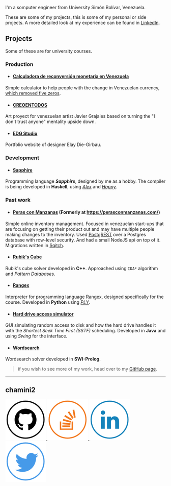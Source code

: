 I'm a somputer engineer from University Simón Bolívar, Venezuela.

These are some of my projects, this is some of my personal or side projects.
A more detailed look at my experience can be found in [LinkedIn](https://www.linkedin.com/in/chamini2).

## Projects

Some of these are for university courses.

### Production

* #### [Calculadora de reconversión monetaria en Venezuela](https://chamini2.github.io/calculadora-reconversion-monetaria/)
Simple calculator to help people with the change in Venezuelan currency,
[which removed five zeros](https://en.wikipedia.org/wiki/Venezuelan_bol%C3%ADvar#Bol%C3%ADvar_soberano).

* #### [CREOENTODOS](https://github.com/chamini2/creoentodos)
Art proyect for venezuelan artist Javier Grajales based on turning the "I don't trust anyone" mentality upside down.

* #### [EDG Studio](https://edg-studio.com/)
Portfolio website of designer Elay Die-Girbau.

### Development

* #### [Sapphire](https://github.com/chamini2/sapphire)
Programming language ***Sapphire***, designed by me as a hobby.
The compiler is being developed in **Haskell**, using *[Alex](https://github.com/simonmar/alex)* and *[Happy](https://github.com/simonmar/happy)*.

### Past work

* #### [Peras con Manzanas](https://github.com/chamini2/perasconmanzanas) (Formerly at https://perasconmanzanas.com/)
Simple online inventory management. Focused in venezuelan start-ups that are focusing on getting
their product out and may have multiple people making changes to the inventory.
Used [PostgREST](https://postgrest.org/) over a Postgres database with row-level security. 
And had a small NodeJS api on top of it. Migrations written in [Sqitch](https://sqitch.org).

* #### [Rubik's Cube](https://github.com/chamini2/rubiks_cube)
Rubik's cube solver developed in **C++**.
Approached using `IDA*` algorithm and *Pattern Databases*.

* #### [Rangex](https://gtihub.com/chamini2/rangex)
Interpreter for programming language Rangex, designed specifically for the course.
Developed in **Python** using *[PLY](http://www.dabeaz.com/ply/)*.

* #### [Hard drive access simulator](https://github.com/chamini2/disk_simulator)
GUI simulating random access to disk and how the hard drive handles it with the
*Shortest Seek Time First (SSTF)* scheduling. Developed in **Java**
and using *Swing* for the interface.

* #### [Wordsearch](https://github.com/chamini2/wordsearch)
Wordsearch solver developed in **SWI-Prolog**.

> if you wish to see more of my work, head over to my [GitHub page](https://github.com/chamini2).

***

## chamini2

<p>
    <a class="social" href="http://github.com/chamini2" alt="GitHub">
        <img src="/img/github-128.png">
    </a>
    <a class="social" href="http://stackoverflow.com/users/1276441/chamini2" alt="Stack Overflow">
        <img src="/img/stackoverflow-128.png">
    </a>
    <a class="social" href="https://www.linkedin.com/in/chamini2" alt="LinkedIn">
        <img src="/img/linkedin-128.png">
    </a>
        <a class="social" href="http://twitter.com/chamini2" alt="Twitter">
        <img src="/img/twitter-128.png">
    </a>
</p>
